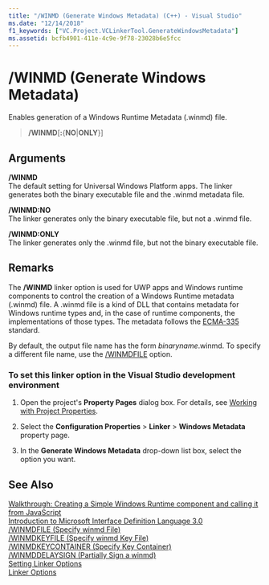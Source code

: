 ```yaml
---
title: "/WINMD (Generate Windows Metadata) (C++) - Visual Studio"
ms.date: "12/14/2018"
f1_keywords: ["VC.Project.VCLinkerTool.GenerateWindowsMetadata"]
ms.assetid: bcfb4901-411e-4c9e-9f78-23028b6e5fcc
---
```

# /WINMD (Generate Windows Metadata)

Enables generation of a Windows Runtime Metadata (.winmd) file.

> **/WINMD**\[**:**{**NO**\|**ONLY**}]

## Arguments

**/WINMD**<br/>
The default setting for Universal Windows Platform apps. The linker generates both the binary executable file and the .winmd metadata file.

**/WINMD:NO**<br/>
The linker generates only the binary executable file, but not a .winmd file.

**/WINMD:ONLY**<br/>
The linker generates only the .winmd file, but not the binary executable file.

## Remarks

The **/WINMD** linker option is used for UWP apps and Windows runtime components to control the creation of a Windows Runtime metadata (.winmd) file. A .winmd file is a kind of DLL that contains metadata for Windows runtime types and, in the case of runtime components, the implementations of those types. The metadata follows the [ECMA-335](http://www.ecma-international.org/publications/standards/Ecma-335.htm) standard.

By default, the output file name has the form *binaryname*.winmd. To specify a different file name, use the [/WINMDFILE](winmdfile-specify-winmd-file.md) option.

### To set this linker option in the Visual Studio development environment

1. Open the project's **Property Pages** dialog box. For details, see [Working with Project Properties](../working-with-project-properties.md).

1. Select the **Configuration Properties** > **Linker** > **Windows Metadata** property page.

1. In the **Generate Windows Metadata** drop-down list box, select the option you want.

## See Also

[Walkthrough: Creating a Simple Windows Runtime component and calling it from JavaScript](/windows/uwp/winrt-components/walkthrough-creating-a-simple-windows-runtime-component-and-calling-it-from-javascript)<br/>
[Introduction to Microsoft Interface Definition Language 3.0](/uwp/midl-3/intro)<br/>
[/WINMDFILE (Specify winmd File)](winmdfile-specify-winmd-file.md)<br/>
[/WINMDKEYFILE (Specify winmd Key File)](winmdkeyfile-specify-winmd-key-file.md)<br/>
[/WINMDKEYCONTAINER (Specify Key Container)](winmdkeycontainer-specify-key-container.md)<br/>
[/WINMDDELAYSIGN (Partially Sign a winmd)](winmddelaysign-partially-sign-a-winmd.md)<br/>
[Setting Linker Options](linking.md)<br/>
[Linker Options](linker-options.md)
